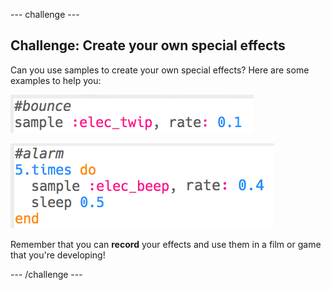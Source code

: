 \--- challenge \---

## Challenge: Create your own special effects

Can you use samples to create your own special effects? Here are some examples to help you:

![skärmdump](images/effects-bounce.png)

![skärmdump](images/effects-alarm.png)

Remember that you can **record** your effects and use them in a film or game that you're developing!

\--- /challenge \---